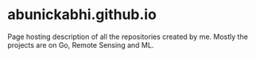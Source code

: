 # abunickabhi.github.io
Page hosting description of all the repositories created by me.
Mostly the projects are on Go, Remote Sensing and ML.
